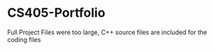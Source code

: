 # CS405-Portfolio
Full Project Files were too large, C++ source files are included for the coding files
